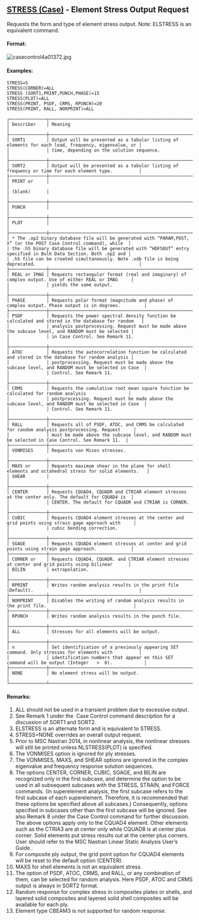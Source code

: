 ## [STRESS (Case)](https://nexus.hexagon.com/documentationcenter/bundle/MSC_Nastran_2022.4/page/Nastran_Combined_Book/qrg/casecontrol4a/TOC.STRESS.Case.xhtml) - Element Stress Output Request

Requests the form and type of element stress output. Note: ELSTRESS is an equivalent command.

#### Format:

![casecontrol4a01372.jpg](https://help-be.hexagonmi.com/bundle/MSC_Nastran_2022.4/page/Nastran_Combined_Book/qrg/casecontrol4a/../../../assets/casecontrol4a01372.jpg?_LANG=enus)  

#### Examples:

```nastran
STRESS=5
STRESS(CORNER)=ALL
STRESS (SORT1,PRINT,PUNCH,PHASE)=15
STRESS(PLOT)=ALL
STRESS(PRINT, PSDF, CRMS, RPUNCH)=20
STRESS(PRINT, RALL, NORPRINT)=ALL
```

```text
┌──────────────┬────────────────────────────────────────────────────────────────────────────────────────────────────┐
│ Describer    │ Meaning                                                                                            │
├──────────────┼────────────────────────────────────────────────────────────────────────────────────────────────────┤
│ SORT1        │ Output will be presented as a tabular listing of elements for each load, frequency, eigenvalue, or │
│              │ time, depending on the solution sequence.                                                          │
├──────────────┼────────────────────────────────────────────────────────────────────────────────────────────────────┤
│ SORT2        │ Output will be presented as a tabular listing of frequency or time for each element type.          │
├──────────────┼────────────────────────────────────────────────────────────────────────────────────────────────────┤
│ PRINT or     │                                                                                                    │
│ (blank)      │                                                                                                    │
├──────────────┼────────────────────────────────────────────────────────────────────────────────────────────────────┤
│ PUNCH        │                                                                                                    │
├──────────────┼────────────────────────────────────────────────────────────────────────────────────────────────────┤
│ PLOT         │                                                                                                    │
├──────────────┼────────────────────────────────────────────────────────────────────────────────────────────────────┤
│ * The .op2 binary database file will be generated with “PARAM,POST, X” (or the POST Case Control command), while  │
│ the .h5 binary database file will be generated with “HDF5OUT” entry specified in Bulk Data Section. Both .op2 and │
│ .h5 file can be created simultaneously. Note .xdb file is being deprecated.                                       │
├──────────────┼────────────────────────────────────────────────────────────────────────────────────────────────────┤
│ REAL or IMAG │ Requests rectangular format (real and imaginary) of complex output. Use of either REAL or IMAG     │
│              │ yields the same output.                                                                            │
├──────────────┼────────────────────────────────────────────────────────────────────────────────────────────────────┤
│ PHASE        │ Requests polar format (magnitude and phase) of complex output. Phase output is in degrees.         │
├──────────────┼────────────────────────────────────────────────────────────────────────────────────────────────────┤
│ PSDF         │ Requests the power spectral density function be calculated and stored in the database for random   │
│              │ analysis postprocessing. Request must be made above the subcase level, and RANDOM must be selected │
│              │ in Case Control. See Remark 11.                                                                    │
├──────────────┼────────────────────────────────────────────────────────────────────────────────────────────────────┤
│ ATOC         │ Requests the autocorrelation function be calculated and stored in the database for random analysis │
│              │ postprocessing. Request must be made above the subcase level, and RANDOM must be selected in Case  │
│              │ Control. See Remark 11.                                                                            │
├──────────────┼────────────────────────────────────────────────────────────────────────────────────────────────────┤
│ CRMS         │ Requests the cumulative root mean square function be calculated for random analysis                │
│              │ postprocessing. Request must be made above the subcase level, and RANDOM must be selected in Case  │
│              │ Control. See Remark 11.                                                                            │
├──────────────┼────────────────────────────────────────────────────────────────────────────────────────────────────┤
│ RALL         │ Requests all of PSDF, ATOC, and CRMS be calculated for random analysis postprocessing. Request     │
│              │ must be made above the subcase level, and RANDOM must be selected in Case Control. See Remark 11.  │
├──────────────┼────────────────────────────────────────────────────────────────────────────────────────────────────┤
│ VONMISES     │ Requests von Mises stresses.                                                                       │
├──────────────┼────────────────────────────────────────────────────────────────────────────────────────────────────┤
│ MAXS or      │ Requests maximum shear in the plane for shell elements and octahedral stress for solid elements.   │
│ SHEAR        │                                                                                                    │
├──────────────┼────────────────────────────────────────────────────────────────────────────────────────────────────┤
│ CENTER       │ Requests CQUAD4, CQUADR and CTRIAR element stresses at the center only. The default for CQUAD4 is  │
│              │ CENTER. The default for CQUADR and CTRIAR is CORNER.                                               │
├──────────────┼────────────────────────────────────────────────────────────────────────────────────────────────────┤
│ CUBIC        │ Requests CQUAD4 element stresses at the center and grid points using strain gage approach with     │
│              │ cubic bending correction.                                                                          │
├──────────────┼────────────────────────────────────────────────────────────────────────────────────────────────────┤
│ SGAGE        │ Requests CQUAD4 element stresses at center and grid points using strain gage approach.             │
├──────────────┼────────────────────────────────────────────────────────────────────────────────────────────────────┤
│ CORNER or    │ Requests CQUAD4, CQUADR. and CTRIAR element stresses at center and grid points using bilinear      │
│ BILIN        │ extrapolation.                                                                                     │
├──────────────┼────────────────────────────────────────────────────────────────────────────────────────────────────┤
│ RPRINT       │ Writes random analysis results in the print file (Default).                                        │
├──────────────┼────────────────────────────────────────────────────────────────────────────────────────────────────┤
│ NORPRINT     │ Disables the writing of random analysis results in the print file.                                 │
├──────────────┼────────────────────────────────────────────────────────────────────────────────────────────────────┤
│ RPUNCH       │ Writes random analysis results in the punch file.                                                  │
├──────────────┼────────────────────────────────────────────────────────────────────────────────────────────────────┤
│ ALL          │ Stresses for all elements will be output.                                                          │
├──────────────┼────────────────────────────────────────────────────────────────────────────────────────────────────┤
│ n            │ Set identification of a previously appearing SET command. Only stresses for elements with          │
│              │ identification numbers that appear on this SET command will be output (Integer   >  0).            │
├──────────────┼────────────────────────────────────────────────────────────────────────────────────────────────────┤
│ NONE         │ No element stress will be output.                                                                  │
└──────────────┴────────────────────────────────────────────────────────────────────────────────────────────────────┘
```

#### Remarks:

1. ALL should not be used in a transient problem due to excessive output.
2. See Remark 1 under the   Case Control command description for a discussion of SORT1 and SORT2.
3. ELSTRESS is an alternate form and is equivalent to STRESS.
4. STRESS=NONE overrides an overall output request.
5. Prior to MSC Nastran 2014, in nonlinear analysis, the nonlinear stresses will still be printed unless NLSTRESS(PLOT) is specified.
6. The VONMISES option is ignored for ply stresses.
7. The VONMISES, MAXS, and SHEAR options are ignored in the complex eigenvalue and frequency response solution sequences.
8. The options CENTER, CORNER, CUBIC, SGAGE, and BILIN are recognized only in the first subcase, and determine the option to be used in all subsequent subcases with the STRESS, STRAIN, and FORCE commands. (In superelement analysis, the first subcase refers to the first subcase of each superelement. Therefore, it is recommended that these options be specified above all subcases.) Consequently, options specified in subcases other than the first subcase will be ignored. See also Remark 8 under the   Case Control command for further discussion.
The above options apply only to the CQUAD4 element. Other elements such as the CTRIA3 are at center only while CQUAD8 is at center plus corner. Solid elements put stress results out at the center plus corners. User should refer to the  MSC Nastran Linear Static Analysis User’s Guide .
9. For composite ply output, the grid point option for CQUAD4 elements will be reset to the default option (CENTER).
10. MAXS for shell elements is not an equivalent stress.
11. The option of PSDF, ATOC, CRMS, and RALL, or any combination of them, can be selected for random analysis. Here PSDF, ATOC and CRMS output is always in SORT2 format.
12. Random response for complex stress in composites plates or shells, and layered solid composites and layered solid shell composites will be available for each ply.
13. Element type CBEAM3 is not supported for random response.
